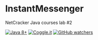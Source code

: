 # InstantMessenger
NetCracker Java courses lab #2

[![Java 8+](https://img.shields.io/badge/java-8.0%2b-green.svg)](http://www.oracle.com/technetwork/java/javase/downloads/index.html)
[![Coggle.it](https://img.shields.io/badge/Maind%20Map-in%20progress-yellowgreen.svg)](https://coggle.it/diagram/WLPv_zAiVwABxG8-)
[![GitHub watchers](https://img.shields.io/github/watchers/badges/shields.svg?style=social&label=Watch)]()
